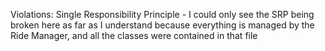 Violations:
Single Responsibility Principle - I could only see the SRP being broken here as far as I understand because everything is managed by the Ride Manager, and all the classes were contained in that file

